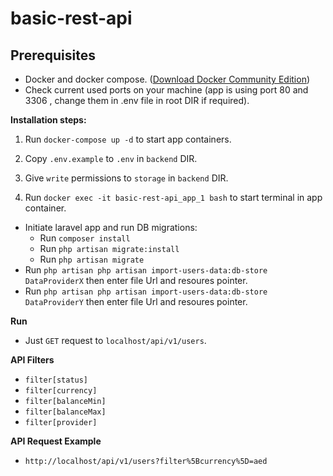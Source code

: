 # basic-rest-api


## Prerequisites

- Docker and docker compose. ([Download Docker Community Edition](https://hub.docker.com/search/?type=edition&offering=community))
- Check current used ports on your machine (app is using port 80 and 3306 , change them in .env file in root DIR if required).


**Installation steps:** 
1. Run `docker-compose up -d` to start app containers.

2. Copy `.env.example` to `.env` in `backend` DIR.

3. Give `write` permissions to `storage` in `backend` DIR.

4. Run `docker exec -it basic-rest-api_app_1 bash` to start terminal in app container.
  - Initiate laravel app and run DB migrations:
    - Run `composer install`
    - Run `php artisan migrate:install`
    - Run `php artisan migrate`
  - Run `php artisan php artisan import-users-data:db-store DataProviderX` then enter file Url and resoures pointer.
  - Run `php artisan php artisan import-users-data:db-store DataProviderY` then enter file Url and resoures pointer.

**Run** 
- Just `GET` request to `localhost/api/v1/users`.

**API Filters** 
- `filter[status]`
- `filter[currency]`
- `filter[balanceMin]`
- `filter[balanceMax]`
- `filter[provider]`

**API Request Example** 
- `http://localhost/api/v1/users?filter%5Bcurrency%5D=aed`